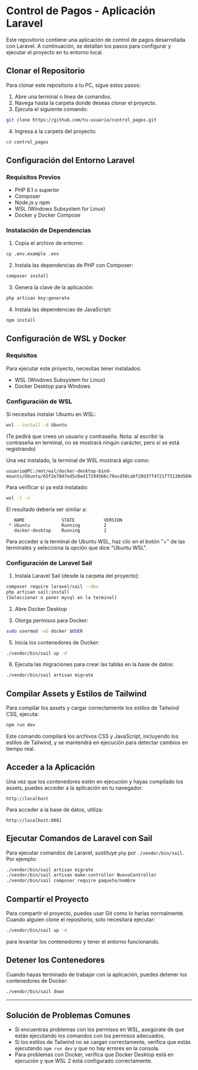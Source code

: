 # Control de Pagos - Aplicación Laravel

Este repositorio contiene una aplicación de control de pagos desarrollada con Laravel. A continuación, se detallan los pasos para configurar y ejecutar el proyecto en tu entorno local.

## Clonar el Repositorio

Para clonar este repositorio a tu PC, sigue estos pasos:

1. Abre una terminal o línea de comandos.
2. Navega hasta la carpeta donde deseas clonar el proyecto.
3. Ejecuta el siguiente comando:

```bash
git clone https://github.com/tu-usuario/control_pagos.git
```

4. Ingresa a la carpeta del proyecto:

```bash
cd control_pagos
```

## Configuración del Entorno Laravel

### Requisitos Previos

- PHP 8.1 o superior
- Composer
- Node.js y npm
- WSL (Windows Subsystem for Linux)
- Docker y Docker Compose

### Instalación de Dependencias

1. Copia el archivo de entorno:

```bash
cp .env.example .env
```


2. Instala las dependencias de PHP con Composer:

```bash
composer install
```

3. Genera la clave de la aplicación:

```bash
php artisan key:generate
```

4. Instala las dependencias de JavaScript:

```bash
npm install
```

## Configuración de WSL y Docker

### Requisitos

Para ejecutar este proyecto, necesitas tener instalados:
- WSL (Windows Subsystem for Linux)
- Docker Desktop para Windows

### Configuración de WSL

Si necesitas instalar Ubuntu en WSL:

```bash
wsl --install -d Ubuntu
```

(Te pedirá que crees un usuario y contraseña. Nota: al escribir la contraseña en terminal, no se mostrará ningún carácter, pero sí se está registrando)

Una vez instalado, la terminal de WSL mostrará algo como:
```
usuario@PC:/mnt/wsl/docker-desktop-bind-mounts/Ubuntu/65f2e78d7ed5c0ed17294566c79acd50cabf20d37f4721f73138d5694561eb9d$
```

Para verificar si ya está instalado:

```bash
wsl -l -v
```

El resultado debería ser similar a:
```
   NAME              STATE           VERSION 
 * Ubuntu            Running         2 
   docker-desktop    Running         2
```

Para acceder a la terminal de Ubuntu WSL, haz clic en el botón "+" de las terminales y selecciona la opción que dice "Ubuntu WSL".

### Configuración de Laravel Sail

1. Instala Laravel Sail (desde la carpeta del proyecto):

```bash
composer require laravel/sail --dev
php artisan sail:install
(Seleccionar o poner mysql en la terminal)
```

2. Abre Docker Desktop

3. Otorga permisos para Docker:

```bash
sudo usermod -aG docker $USER
```

5. Inicia los contenedores de Docker:

```bash
./vendor/bin/sail up -d
```

6. Ejecuta las migraciones para crear las tablas en la base de datos:

```bash
./vendor/bin/sail artisan migrate
```

## Compilar Assets y Estilos de Tailwind

Para compilar los assets y cargar correctamente los estilos de Tailwind CSS, ejecuta:

```bash
npm run dev
```

Este comando compilará los archivos CSS y JavaScript, incluyendo los estilos de Tailwind, y se mantendrá en ejecución para detectar cambios en tiempo real.

## Acceder a la Aplicación

Una vez que los contenedores estén en ejecución y hayas compilado los assets, puedes acceder a la aplicación en tu navegador:

```
http://localhost
```

Para acceder a la base de datos, utiliza:

```
http://localhost:8081
```

## Ejecutar Comandos de Laravel con Sail

Para ejecutar comandos de Laravel, sustituye `php` por `./vendor/bin/sail`. Por ejemplo:

```bash
./vendor/bin/sail artisan migrate
./vendor/bin/sail artisan make:controller NuevoController
./vendor/bin/sail composer require paquete/nombre
```

## Compartir el Proyecto

Para compartir el proyecto, puedes usar Git como lo harías normalmente. Cuando alguien clone el repositorio, solo necesitará ejecutar:

```bash
./vendor/bin/sail up -d
```

para levantar los contenedores y tener el entorno funcionando.

## Detener los Contenedores

Cuando hayas terminado de trabajar con la aplicación, puedes detener los contenedores de Docker:

```bash
./vendor/bin/sail down
```

---

## Solución de Problemas Comunes

- Si encuentras problemas con los permisos en WSL, asegúrate de que estás ejecutando los comandos con los permisos adecuados.
- Si los estilos de Tailwind no se cargan correctamente, verifica que estás ejecutando `npm run dev` y que no hay errores en la consola.
- Para problemas con Docker, verifica que Docker Desktop está en ejecución y que WSL 2 está configurado correctamente.
